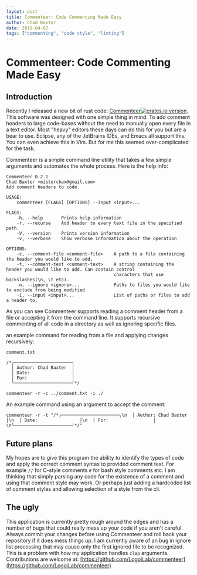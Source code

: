 ```yaml
---
layout: post
title: Commenteer: Code Commenting Made Easy
author: Chad Baxter
date: 2019-04-07
tags: ["commenting", "code style", "linting"]
---
```


# Commenteer: Code Commenting Made Easy

## Introduction

Recently I released a new bit of rust code: [Commenteer![crates.io version](https://img.shields.io/crates/v/commenteer.svg)](https://crates.io/crates/commenteer). This software was designed with one simple thing in mind. To add comment headers to large code-bases without the need to manually open every fi​﻿​﻿﻿​﻿﻿﻿​​​​﻿​﻿​​﻿﻿﻿﻿​​​​﻿﻿​​​﻿﻿​﻿﻿​﻿﻿﻿​﻿​​﻿​﻿​﻿​​﻿﻿​﻿​﻿​﻿﻿﻿​﻿﻿​​​​​﻿​​​﻿​​﻿﻿﻿​﻿​﻿﻿﻿​​﻿​​​﻿​﻿​﻿le in a text editor. Most "heavy" editors these days can do this for you but ar​﻿​﻿﻿​﻿﻿﻿​​​​﻿​﻿​​﻿﻿﻿﻿​​​​﻿﻿​​​﻿﻿​﻿﻿​﻿﻿﻿​﻿​​﻿​﻿​﻿​​﻿﻿​﻿​﻿​﻿﻿﻿​﻿﻿​​​​​﻿​​​﻿​​﻿﻿﻿​﻿​﻿﻿﻿​​﻿​​​﻿​﻿​﻿e a bear to use. Eclipse, any of the JetBrains IDEs, and Emacs all support this. You can even achieve this in Vim. But for me this seemed over-complicated for the task.

Commenteer is a simple command line utility that ta​﻿​﻿﻿​﻿﻿﻿​​​​﻿​﻿​​﻿﻿﻿﻿​​​​﻿﻿​​​﻿﻿​﻿﻿​﻿﻿﻿​﻿​​﻿​﻿​﻿​​﻿﻿​﻿​﻿​﻿﻿﻿​﻿﻿​​​​​﻿​​​﻿​​﻿﻿﻿​﻿​﻿﻿﻿​​﻿​​​﻿​﻿​﻿kes a few simple arguments and automates the whole process. Here is the help info:

```
Commenteer 0.2.1
Chad Baxter <mistercbax@gmail.com>
Add comment headers to code.

USAGE:
    commenteer [FLAGS] [OPTIONS] --input <input>...

FLAGS:
    -h, --help       Prints help information
    -r, --recurse    Add header to every text file in the specified path.
    -V, --version    Prints version information
    -v, --verbose    Show verbose information about the operation

OPTIONS:
    -c, --comment-file <comment-file>    A path to a file containing the header you would like to add.
    -t, --comment-text <comment-text>    A string containing the header you would like to add. Can contain control
                                         characters that use backslashes(\n, \t etc).
    -n, --ignore <ignore>...             Paths to files you would like to exclude from being modified
    -i, --input <input>...               List of paths or files to add a header to.
```

As you can see Commenteer supports rea​﻿​﻿﻿​﻿﻿﻿​​​​﻿​﻿​​﻿﻿﻿﻿​​​​﻿﻿​​​﻿﻿​﻿﻿​﻿﻿﻿​﻿​​﻿​﻿​﻿​​﻿﻿​﻿​﻿​﻿﻿﻿​﻿﻿​​​​​﻿​​​﻿​​﻿﻿﻿​﻿​﻿﻿﻿​​﻿​​​﻿​﻿​﻿ding a comment header from a file or accepting it from the command line. It supports recursive commenting of all code in a directory as well as ignoring specific files.

an example command for reading from a f​﻿​﻿﻿​﻿﻿﻿​​​​﻿​﻿​​﻿﻿﻿﻿​​​​﻿﻿​​​﻿﻿​﻿﻿​﻿﻿﻿​﻿​​﻿​﻿​﻿​​﻿﻿​﻿​﻿​﻿﻿﻿​﻿﻿​​​​​﻿​​​﻿​​﻿﻿﻿​﻿​﻿﻿﻿​​﻿​​​﻿​﻿​﻿ile and applying changes recursively:

`comment.txt`
```
/*╭──────────────────────╮
  │ Author: Chad Baxter  │
  │ Date:                │
  │ For:                 │
  ╰──────────────────────╯*/
```
`commenteer -r -c ../comment.txt -i ./`

An example command using an argument to accept the comment:

`commenteer -r -t "/*╭──────────────────────╮\n  │ Author: Chad Baxter  │\n  │ Date:                │\n  │ For:                 │  \n╰──────────────────────╯*/"`

## Future plans

My hopes are to give this program the ability to identify the types of code and apply the correct comment syntax to provid​﻿​﻿﻿​﻿﻿﻿​​​​﻿​﻿​​﻿﻿﻿﻿​​​​﻿﻿​​​﻿﻿​﻿﻿​﻿﻿﻿​﻿​​﻿​﻿​﻿​​﻿﻿​﻿​﻿​﻿﻿﻿​﻿﻿​​​​​﻿​​​﻿​​﻿﻿﻿​﻿​﻿﻿﻿​​﻿​​​﻿​﻿​﻿ed comment text. For example `//` for C-style comments `#` for bash style comments etc. I am thinking that simply parsing any code for the existence of a commen​﻿​﻿﻿​﻿﻿﻿​​​​﻿​﻿​​﻿﻿﻿﻿​​​​﻿﻿​​​﻿﻿​﻿﻿​﻿﻿﻿​﻿​​﻿​﻿​﻿​​﻿﻿​﻿​﻿​﻿﻿﻿​﻿﻿​​​​​﻿​​​﻿​​﻿﻿﻿​﻿​﻿﻿﻿​​﻿​​​﻿​﻿​﻿t and using that comment style may work. Or perhaps just adding a hardcoded list of comment styles and allowing selection of a style from the cli.

## The ugly

This application is currently pretty rough around the edges and has a number of bugs that could really mess up your code if you aren't care​﻿​﻿﻿​﻿﻿﻿​​​​﻿​﻿​​﻿﻿﻿﻿​​​​﻿﻿​​​﻿﻿​﻿﻿​﻿﻿﻿​﻿​​﻿​﻿​﻿​​﻿﻿​﻿​﻿​﻿﻿﻿​﻿﻿​​​​​﻿​​​﻿​​﻿﻿﻿​﻿​﻿﻿﻿​​﻿​​​﻿​﻿​﻿ful. Always commit your changes before using Commenteer and roll back your repository if it does mess things up. I am currently aware of an bug in ignore list processing that may cause only the first ignored file to be recognized. This is a problem w​﻿​﻿﻿​﻿﻿﻿​​​​﻿​﻿​​﻿﻿﻿﻿​​​​﻿﻿​​​﻿﻿​﻿﻿​﻿﻿﻿​﻿​​﻿​﻿​﻿​​﻿﻿​﻿​﻿​﻿﻿﻿​﻿﻿​​​​​﻿​​​﻿​​﻿﻿﻿​﻿​﻿﻿﻿​​﻿​​​﻿​﻿​﻿ith how my application handles `clap` arguments. Contributions are welcome at: [https://github.com/LogoiLab/commenteer](https://github.com/LogoiLab/commenteer)

